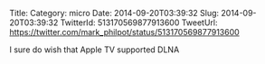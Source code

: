 Title: 
Category: micro
Date: 2014-09-20T03:39:32
Slug: 2014-09-20T03:39:32
TwitterId: 513170569877913600
TweetUrl: https://twitter.com/mark_philpot/status/513170569877913600

I sure do wish that Apple TV supported DLNA